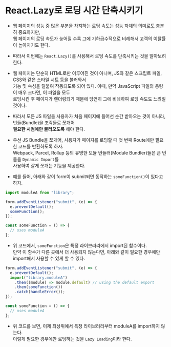 # React.Lazy로 로딩 시간 단축시키기

- 웹 페이지의 성능 중 많은 부분을 차지하는 로딩 속도는 성능 자체의 의미로도 충분히 중요하지만,  
  웹 페이지의 로딩 속도가 늦어질 수록 그에 기하급수적으로 비례해서 고객의 이탈률이 높아지기도 한다.

- 따라서 이번에는 `React.Lazy()`를 사용해서 로딩 속도를 단축시키는 것을 알아보려 한다.

- 웹 페이지는 단순히 HTML로만 이루어진 것이 아니며, JS와 같은 스크립트 파일, CSS와 같은 스타일 시트 등을 불러와서  
  기능 및 속성을 덭붙여 작동되도록 되어 있다. 이때, 만약 JavaScript 파일의 용량이 매우 크다면, 이 파일을 모두  
  로딩시킨 후 페이지가 렌더링되기 때문에 당연히 그에 비례하여 로딩 속도도 느려질 것이다.

- 따라서 모든 JS 파일을 사용자가 처음 페이지에 들어선 순간 받아오는 것이 아니라, 번들(Bundle)을 조각들로 쪼개어  
  **필요한 시점에만 불러오도록** 해야 한다.

- 우선 JS Bundle을 쪼개어, 사용자가 페이지를 로딩할 때 첫 번째 Route에만 필요한 코드를 반환하도록 하자.  
  Webpack, Parcel, Rollup 등의 유명한 모듈 번들러(Module Bundler)들은 큰 번들을 `Dynamic Import`를  
  사용하여 잘게 쪼개는 기능을 제공한다.

- 예를 들어, 아래와 같이 form이 submit되면 동작하는 `someFunction()`이 있다고 하자.

```js
import moduleA from "library";

form.addEventListener("submit", (e) => {
  e.preventDefault();
  someFunction();
});

const someFunction = () => {
  // uses moduleA
};
```

- 위 코드에서, `someFunction`은 특정 라이브러리에서 import된 함수이다.  
  만약 이 함수가 다른 곳에서 더 사용되지 않는다면, 아래와 같이 필요한 경우에만 import해서 사용할 수 있게 할 수 있다.

```js
form.addEventListener("submit", (e) => {
  e.preventDefault();
  import("library.moduleA")
    .then((module) => module.default) // using the default export
    .then(someFunction())
    .catch(handleError());
});

const someFunction = () => {
  // uses moduleA
};
```

- 위 코드를 보면, 이제 최상위에서 특정 라이브러리부터 moduleA를 import하지 않는다.  
  이렇게 필요한 경우에만 로딩하는 것을 `Lazy Loading`이라 한다.
